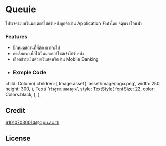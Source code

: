 # Queuie
โปรเจคระบบวินมอเตอร์ไซค์รับ-ส่งลูกค้าผ่าน Application จัดทำโดย จตุพร เรือนฟ้า
### Features
- ปักหมุดสถานที่ที่ต้องการจะไป
- กดเรียกรถเพื่อให้วินมอเตอร์ไซค์เข้าไปรับ-ส่ง
- เลือกชำระเงินด้วยเงินสดหรือผ่าน Mobile Banking
- ### Exmple Code

child: Column(
      children: <Widget>[
            Image.asset(
              'asset/image/logo.png',
              width: 250,
              height: 300,
            ),
            Text(
              'เข้าสู่ระบบของคุณ',
              style: TextStyle(
                fontSize: 22,
                color: Colors.black,
              ),
            ),
  
  ## Credit
  610107030014@dpu.ac.th
  ## License
